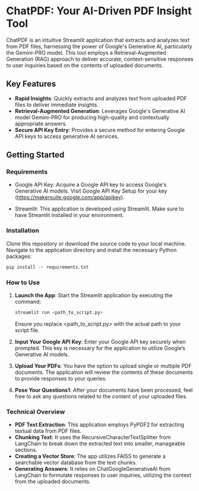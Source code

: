 # ChatPDF: Your AI-Driven PDF Insight Tool

ChatPDF is an intuitive Streamlit application that extracts and analyzes text from PDF files, harnessing the power of Google's Generative AI, particularly the Gemini-PRO model. This tool employs a Retrieval-Augmented Generation (RAG) approach to deliver accurate, context-sensitive responses to user inquiries based on the contents of uploaded documents.

## Key Features

- **Rapid Insights**: Quickly extracts and analyzes text from uploaded PDF files to deliver immediate insights.
- **Retrieval-Augmented Generation**: Leverages Google's Generative AI model Gemini-PRO for producing high-quality and contextually appropriate answers.
- **Secure API Key Entry**: Provides a secure method for entering Google API keys to access generative AI services.

## Getting Started

### Requirements

- Google API Key: Acquire a Google API key to access Google's Generative AI models. Visit Google API Key Setup for your key (https://makersuite.google.com/app/apikey).

- Streamlit: This application is developed using Streamlit. Make sure to have Streamlit installed in your environment.

### Installation

Clone this repository or download the source code to your local machine. Navigate to the application directory and install the necessary Python packages:

```bash
pip install -r requirements.txt
```

### How to Use

1. **Launch the App**: Start the Streamlit application by executing the command:

   ```bash
   streamlit run <path_to_script.py>
   ```

   Ensure you replace <path_to_script.py> with the actual path to your script file.

2. **Input Your Google API Key**: Enter your Google API key securely when prompted. This key is necessary for the application to utilize Google’s Generative AI models.

3. **Upload Your PDFs**: You have the option to upload single or multiple PDF documents. The application will review the contents of these documents to provide responses to your queries.

4. **Pose Your Questions1**: After your documents have been processed, feel free to ask any questions related to the content of your uploaded files.

### Technical Overview

- **PDF Text Extraction**: This application employs PyPDF2 for extracting textual data from PDF files.
- **Chunking Text**: It uses the RecursiveCharacterTextSplitter from LangChain to break down the extracted text into smaller, manageable sections.
- **Creating a Vector Store**: The app utilizes FAISS to generate a searchable vector database from the text chunks.
- **Generating Answers**: It relies on ChatGoogleGenerativeAI from LangChain to formulate responses to user inquiries, utilizing the context from the uploaded documents.
